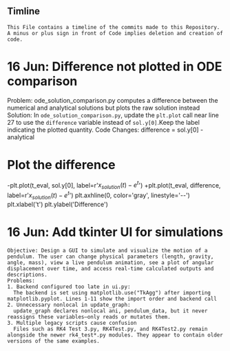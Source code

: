 ## Timline
    This File contains a timeline of the commits made to this Repository. A minus or plus sign in front of Code implies deletion and creation of code.

# 16 Jun: Difference not plotted in ODE comparison
Problem: ode_solution_comparison.py computes a difference between the numerical and analytical solutions but plots the raw solution instead
Solution: In `ode_solution_comparison.py`, update the `plt.plot` call near line 27 to use the `difference` variable instead of `sol.y[0]`.Keep the label indicating the plotted quantity.
Code Changes:
 difference = sol.y[0] - analytical
    
 # Plot the difference
-plt.plot(t_eval, sol.y[0], label=r'$x_{solution}(t) - e^t$')
+plt.plot(t_eval, difference, label=r'$x_{solution}(t) - e^t$')
 plt.axhline(0, color='gray', linestyle='--')
 plt.xlabel('t')
 plt.ylabel('Difference')

# 16 Jun: Add tkinter UI for simulations
    Objective: Design a GUI to simulate and visualize the motion of a pendulum. The user can change physical parameters (length, gravity, angle, mass), view a live pendulum animation, see a plot of angular displacement over time, and access real-time calculated outputs and descriptions.
    Problems:
    1. Backend configured too late in ui.py: 
      The backend is set using matplotlib.use("TkAgg") after importing matplotlib.pyplot. Lines 1‑11 show the import order and backend call
    2. Unnecessary nonlocal in update_graph:
      update_graph declares nonlocal ani, pendulum_data, but it never reassigns these variables—only reads or mutates them.
    3. Multiple legacy scripts cause confusion
      Files such as RK4 Test 3.py, RK4Test.py, and RK4Test2.py remain alongside the newer rk4_test*.py modules. They appear to contain older versions of the same examples.

